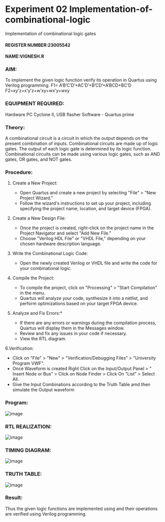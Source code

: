 # Experiment 02  Implementation-of-combinational-logic
Implementation of combinational logic gates
 #### REGISTER NUMBER:23005542
 #### NAME:VIGNESH.R
### AIM:
To implement the given logic function verify its operation in Quartus using Verilog programming.
 F1= A’B’C’D’+AC’D’+B’CD’+A’BCD+BC’D
F2=xy’z+x’y’z+w’xy+wx’y+wxy
 ### EQUIPMENT REQUIRED:

 Hardware PC Cyclone II, USB flasher Software - Quartus prime 


### Theory:
 
A combinational circuit is a circuit in which the output depends on the present combination of inputs. Combinational circuits are made up of logic gates. The output of each logic gate is determined by its logic function. Combinational circuits can be made using various logic gates, such as AND gates, OR gates, and NOT gates.

### Procedure:
1. Create a New Project:
   - Open Quartus and create a new project by selecting "File" > "New Project Wizard."
   - Follow the wizard's instructions to set up your project, including specifying the project name, location, and target device (FPGA).
2. Create a New Design File:
   - Once the project is created, right-click on the project name in the Project Navigator and select "Add New File."
   - Choose "Verilog HDL File" or "VHDL File," depending on your chosen hardware description language.

3. Write the Combinational Logic Code:
   - Open the newly created Verilog or VHDL file and write the code for your combinational logic.
     
4. Compile the Project:
   - To compile the project, click on "Processing" > "Start Compilation" in the menu.
   - Quartus will analyze your code, synthesize it into a netlist, and perform optimizations based on your target FPGA device.

5. Analyze and Fix Errors:*
   - If there are any errors or warnings during the compilation process, Quartus will display them in the Messages window.
   - Review and fix any issues in your code if necessary.
   - View the RTL diagram.

6.Verification:
   - Click on "File" > "New" > "Verification/Debugging Files" > "University Program VWF".
   - Once Waveform is created Right Click on the Input/Output Panel > " Insert Node or Bus" > Click on Node Finder > Click On "List" > Select All.
   - Give the Input Combinations according to the Truth Table amd then simulate the Output waveform











### Program:
![image](https://github.com/vignesh-777/Experiment--02-Implementation-of-combinational-logic-/assets/139842402/0137e83a-d23b-4127-99b2-01e41dfe2325)



### RTL REALIZATION:

![image](https://github.com/vignesh-777/Experiment--02-Implementation-of-combinational-logic-/assets/139842402/9f7536a1-6786-457f-85dd-a48dbe2207e3)

### TIMING DIAGRAM:
![image](https://github.com/vignesh-777/Experiment--02-Implementation-of-combinational-logic-/assets/139842402/57944421-cebe-4b08-9372-91451b75641f)

### TRUTH TABLE:
![image](https://github.com/vignesh-777/Experiment--02-Implementation-of-combinational-logic-/assets/139842402/65e244e3-e7ea-495f-9a4f-8de8f2a2b0b8)

### Result:
Thus the given logic functions are implemented using  and their operations are verified using Verilog programming.
